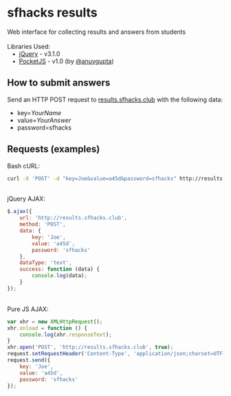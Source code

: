 # sfhacks results
Web interface for collecting results and answers from students  
&nbsp;  
Libraries Used:  
&nbsp;&nbsp;&nbsp;•&nbsp;&nbsp;[jQuery](https://jquery.com/) - v3.1.0  
&nbsp;&nbsp;&nbsp;•&nbsp;&nbsp;[PocketJS](http://anuv.me/pocketjs) - v1.0 (by [@anuvgupta](https://github.com/anuvgupta))
&nbsp;  
## How to submit answers
Send an HTTP POST request to [results.sfhacks.club](http://results.sfhacks.club) with the following data:
 * key=*YourName*
 * value=*YourAnswer*
 * password=sfhacks

## Requests (examples)
Bash cURL:
```bash
curl -X 'POST' -d "key=Joe&value=a45d&password=sfhacks" http://results.sfhacks.club
```  
&nbsp;  
jQuery AJAX:
```javascript
$.ajax({
    url: 'http://results.sfhacks.club',
    method: 'POST',
    data: {
        key: 'Joe',
        value: 'a45d',
        password: 'sfhacks'
    },
    dataType: 'text',
    success: function (data) {
        console.log(data);
    }
});
```
&nbsp;  
Pure JS AJAX:
```javascript
var xhr = new XMLHttpRequest();
xhr.onload = function () {
    console.log(xhr.responseText);
}
xhr.open('POST', 'http://results.sfhacks.club', true);
request.setRequestHeader('Content-Type', 'application/json;charset=UTF-8');
request.send({
    key: 'Joe',
    value: 'a45d',
    password: 'sfhacks'
});
```
&nbsp;  
